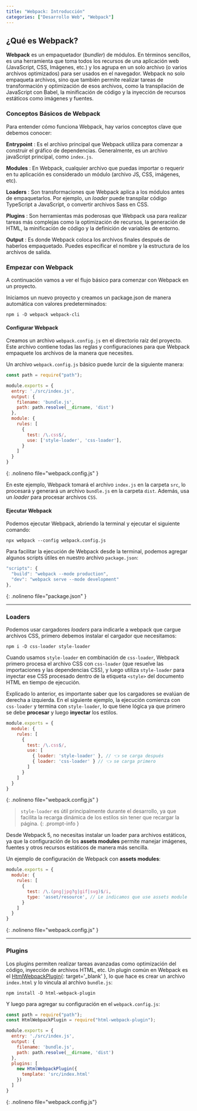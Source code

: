 ```yaml
---
title: "Webpack: Introducción"
categories: ["Desarrollo Web", "Webpack"]
---
```


## ¿Qué es Webpack?

**Webpack** es un empaquetador (*bundler*) de módulos. En términos sencillos, es una herramienta que toma todos los recursos de una aplicación web (JavaScript, CSS, Imágenes, etc.) y los agrupa en un solo archivo (o varios archivos optimizados) para ser usados en el navegador. Webpack no solo empaqueta archivos, sino que también permite realizar tareas de transformación y optimización de esos archivos, como la transpilación de JavaScript con Babel, la minificación de código y la inyección de recursos estáticos como imágenes y fuentes.

### Conceptos Básicos de Webpack

Para entender cómo funciona Webpack, hay varios conceptos clave que debemos conocer:

**Entrypoint**
: Es el archivo principal que Webpack utiliza para comenzar a construir el gráfico de dependencias. Generalmente, es un archivo javaScript principal, como `index.js`.

**Modules**
: En Webpack, cualquier archivo que puedas importar o requerir en tu aplicación es considerado un módulo (archivo JS, CSS, imágenes, etc).

**Loaders**
: Son transformaciones que Webpack aplica a los módulos antes de empaquetarlos. Por ejemplo, un *loader* puede transpilar código TypeScript a JavaScript, o convertir archivos Sass en CSS.

**Plugins**
: Son herramientas más poderosas que Webpack usa para realizar tareas más complejas como la optimización de recursos, la generación de HTML, la minificación de código y la definición de variables de entorno.

**Output**
: Es donde Webpack coloca los archivos finales después de haberlos empaquetado. Puedes especificar el nombre y la estructura de los archivos de salida.

### Empezar con Webpack

A continuación vamos a ver el flujo básico para comenzar con Webpack en un proyecto.

Iniciamos un nuevo proyecto y creamos un package.json de manera automática con valores predeterminados:

```terminal
npm i -D webpack webpack-cli
```

#### Configurar Webpack

Creamos un archivo `webpack.config.js` en el directorio raíz del proyecto. Este archivo contiene todas las reglas y configuraciones para que Webpack empaquete los archivos de la manera que necesites.

Un archivo `webpack.config.js` básico puede lurcir de la siguiente manera:

```js
const path = require("path");

module.exports = {
  entry: './src/index.js',
  output: {
    filename: 'bundle.js',
    path: path.resolve(__dirname, 'dist')
  },
  module: {
    rules: [
      {
        test: /\.css$/,
        use: ['style-loader', 'css-loader'],
      }
    ]
  }
}
```
{: .nolineno file="webpack.config.js" }

En este ejemplo, Webpack tomará el archivo `index.js` en la carpeta `src`, lo procesará y generará un archivo `bundle.js` en la carpeta `dist`. Además, usa un *loader* para procesar archivos `CSS`.


#### Ejecutar Webpack

Podemos ejecutar Webpack, abriendo la terminal y ejecutar el siguiente comando:

```terminal
npx webpack --config webpack.config.js
```

Para facilitar la ejecución de Webpack desde la terminal, podemos agregar algunos scripts útiles en nuestro archivo `package.json`:

```js
"scripts": {
  "build": "webpack --mode production",
  "dev": "webpack serve --mode development"
},
```
{: .nolineno file="package.json" }

---

### Loaders

Podemos usar cargadores *loaders* para indicarle a webpack que cargue archivos CSS, primero debemos instalar el cargador que necesitamos:

```terminal
npm i -D css-loader style-loader
```
Cuando usamos `style-loader` en combinación de `css-loader`, Webpack primero procesa el archivo CSS con `css-loader` (que resuelve las importaciones y las dependencias CSS), y luego utiliza `style-loader` para inyectar ese CSS procesado dentro de la etiqueta `<style>` del documento HTML en tiempo de ejecución.

Explicado lo anterior, es importante saber que los cargadores se evalúan de derecha a izquierda. En el siguiente ejemplo, la ejecución comienza con `css-loader` y termina con `style-loader`, lo que tiene lógica ya que primero se debe **procesar** y luego **inyectar** los estilos.

```js
module.exports = {
  module: {
    rules: [
      {
        test: /\.css$/,
        use: [
          { loader: 'style-loader' }, // 👈 se carga después
          { loader: 'css-loader' } // 👈 se carga primero
        ]
      }
    ]
  }
}
```
{: .nolineno file="webpack.config.js" }

> `style-loader` es útil principalmente durante el desarrollo, ya que facilita la recarga dinámica de los estilos sin tener que recargar la página.
{: .prompt-info }

Desde Webpack 5, no necesitas instalar un loader para archivos estáticos, ya que la configuración de los **assets modules** permite manejar imágenes, fuentes y otros recursos estáticos de manera más sencilla.

Un ejemplo de configuración de Webpack con **assets modules**:

```js
module.exports = {
  module: {
    rules: [
      {
        test: /\.(png|jpg?g|gif|svg)$/i,
        type: 'asset/resource', // Le indicamos que use assets module
      }
    ]
  }
}
```
{: .nolineno file="webpack.config.js" }


---

### Plugins

Los plugins permiten realizar tareas avanzadas como optimización del código, inyección de archivos HTML, etc. Un plugin común en Webpack es el [HtmlWebpackPlugin](https://github.com/jantimon/html-webpack-plugin){: target='_blank' }, lo que hace es crear un archivo `index.html` y lo vincula al archivo `bundle.js`:

```terminal
npm install -D html-webpack-plugin
```

Y luego para agregar su configuración en el `webpack.config.js`:

```js
const path = require("path");
const HtmlWebpackPlugin = require("html-webpack-plugin");

module.exports = {
  entry: './src/index.js',
  output: {
    filename: 'bundle.js',
    path: path.resolve(__dirname, 'dist')
  },
  plugins: [
    new HtmlWebpackPlugin({
      template: 'src/index.html'
    })
  ]
}
```
{: .nolineno file="webpack.config.js"}
